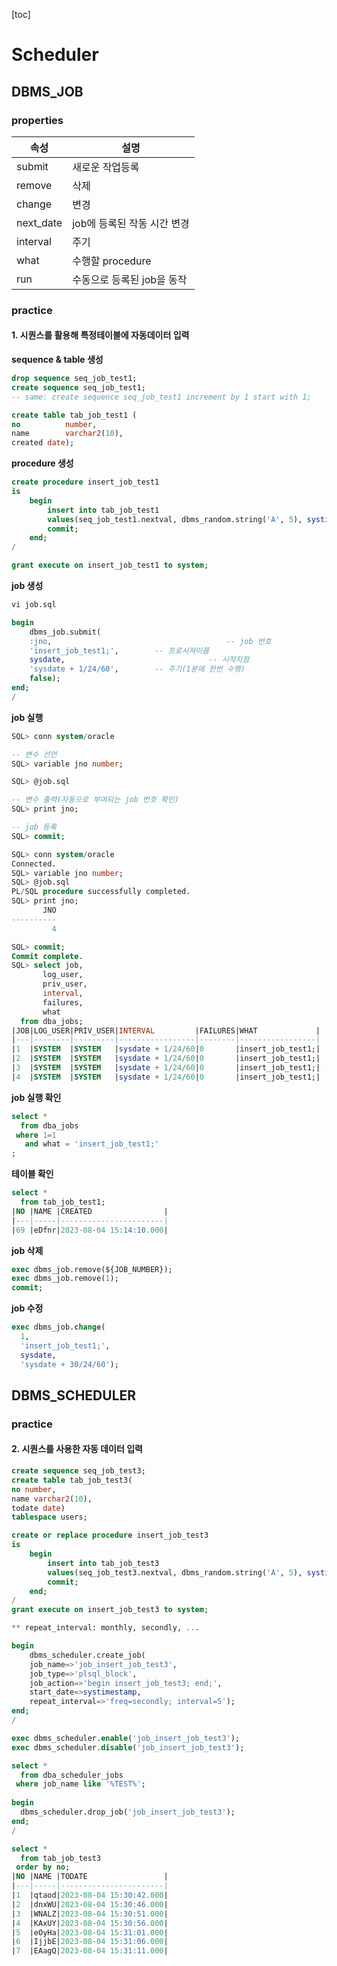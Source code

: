 [toc]

# Scheduler

## DBMS_JOB

### properties

| 속성      | 설명                        |
| --------- | --------------------------- |
| submit    | 새로운 작업등록             |
| remove    | 삭제                        |
| change    | 변경                        |
| next_date | job에 등록된 작동 시간 변경 |
| interval  | 주기                        |
| what      | 수행할 procedure            |
| run       | 수동으로 등록된 job을 동작  |

### practice

#### 1. 시퀀스를 활용해 특정테이블에 자동데이터 입력

**sequence & table 생성**

```sql
drop sequence seq_job_test1;
create sequence seq_job_test1;
-- same: create sequence seq_job_test1 increment by 1 start with 1;

create table tab_job_test1 (
no			number,
name 		varchar2(10),
created date);
```

**procedure 생성**

```sql
create procedure insert_job_test1
is
	begin
		insert into tab_job_test1
		values(seq_job_test1.nextval, dbms_random.string('A', 5), systimestamp);
		commit;
	end;
/

grant execute on insert_job_test1 to system;
```

**job 생성**

```sql
vi job.sql

begin
	dbms_job.submit(
    :jno,										-- job 번호
    'insert_job_test1;',		-- 프로시져이름
    sysdate,								-- 시작지점
    'sysdate + 1/24/60',		-- 주기(1분에 한번 수행)
    false);
end;
/
```

**job 실행**

```sql
SQL> conn system/oracle

-- 변수 선언
SQL> variable jno number;

SQL> @job.sql

-- 변수 출력(자동으로 부여되는 job 번호 확인)
SQL> print jno;	

-- job 등록
SQL> commit;
```

```sql
SQL> conn system/oracle
Connected.
SQL> variable jno number;
SQL> @job.sql
PL/SQL procedure successfully completed.
SQL> print jno;
       JNO
----------
         4

SQL> commit;
Commit complete.
SQL> select job,
       log_user,
       priv_user,
       interval,
       failures,
       what
  from dba_jobs;
|JOB|LOG_USER|PRIV_USER|INTERVAL         |FAILURES|WHAT             |
|---|--------|---------|-----------------|--------|-----------------|
|1  |SYSTEM  |SYSTEM   |sysdate + 1/24/60|0       |insert_job_test1;|
|2  |SYSTEM  |SYSTEM   |sysdate + 1/24/60|0       |insert_job_test1;|
|3  |SYSTEM  |SYSTEM   |sysdate + 1/24/60|0       |insert_job_test1;|
|4  |SYSTEM  |SYSTEM   |sysdate + 1/24/60|0       |insert_job_test1;|

```



**job 실행 확인**

```sql
select *
  from dba_jobs
 where 1=1
   and what = 'insert_job_test1;'
;
```

**테이블 확인**

```sql
select *
  from tab_job_test1;
|NO |NAME |CREATED                |
|---|-----|-----------------------|
|69 |eDfnr|2023-08-04 15:14:10.000|
```

**job 삭제**

```sql
exec dbms_job.remove(${JOB_NUMBER}); 
exec dbms_job.remove(1);
commit;
```

**job 수정**

```sql
exec dbms_job.change(
  1,
  'insert_job_test1;',
  sysdate,
  'sysdate + 30/24/60');
```

## DBMS_SCHEDULER

### practice

#### 2. 시퀀스를 사용한 자동 데이터 입력

```sql
create sequence seq_job_test3;
create table tab_job_test3(
no number,
name varchar2(10),
todate date)
tablespace users;

create or replace procedure insert_job_test3
is
	begin
		insert into tab_job_test3
		values(seq_job_test3.nextval, dbms_random.string('A', 5), systimestamp);
		commit;
	end;
/
grant execute on insert_job_test3 to system;

** repeat_interval: monthly, secondly, ...

begin
	dbms_scheduler.create_job(
    job_name=>'job_insert_job_test3',
    job_type=>'plsql_block',
    job_action=>'begin insert_job_test3; end;',
    start_date=>systimestamp,
    repeat_interval=>'freq=secondly; interval=5');
end;
/

exec dbms_scheduler.enable('job_insert_job_test3');
exec dbms_scheduler.disable('job_insert_job_test3');

select *
  from dba_scheduler_jobs
 where job_name like '%TEST%';
 
begin
  dbms_scheduler.drop_job('job_insert_job_test3');
end;
/

select *
  from tab_job_test3
 order by no;
|NO |NAME |TODATE                 |
|---|-----|-----------------------|
|1  |qtaod|2023-08-04 15:30:42.000|
|2  |dnxWU|2023-08-04 15:30:46.000|
|3  |WNALZ|2023-08-04 15:30:51.000|
|4  |KAxUY|2023-08-04 15:30:56.000|
|5  |eOyHa|2023-08-04 15:31:01.000|
|6  |IjjbE|2023-08-04 15:31:06.000|
|7  |EAagQ|2023-08-04 15:31:11.000|

```







